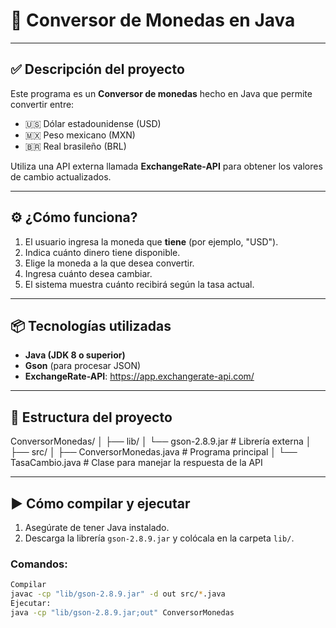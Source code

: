 # 💱 Conversor de Monedas en Java
---

## ✅ Descripción del proyecto

Este programa es un **Conversor de monedas** hecho en Java que permite convertir entre:

- 🇺🇸 Dólar estadounidense (USD)  
- 🇲🇽 Peso mexicano (MXN)  
- 🇧🇷 Real brasileño (BRL)

Utiliza una API externa llamada **ExchangeRate-API** para obtener los valores de cambio actualizados.

---

## ⚙️ ¿Cómo funciona?

1. El usuario ingresa la moneda que **tiene** (por ejemplo, "USD").
2. Indica cuánto dinero tiene disponible.
3. Elige la moneda a la que desea convertir.
4. Ingresa cuánto desea cambiar.
5. El sistema muestra cuánto recibirá según la tasa actual.

---

## 📦 Tecnologías utilizadas

- **Java (JDK 8 o superior)**
- **Gson** (para procesar JSON)
- **ExchangeRate-API**: https://app.exchangerate-api.com/

---

## 📁 Estructura del proyecto
ConversorMonedas/
│
├── lib/
│ └── gson-2.8.9.jar # Librería externa
│
├── src/
│ ├── ConversorMonedas.java # Programa principal
│ └── TasaCambio.java # Clase para manejar la respuesta de la API


---

## ▶️ Cómo compilar y ejecutar

1. Asegúrate de tener Java instalado.
2. Descarga la librería `gson-2.8.9.jar` y colócala en la carpeta `lib/`.

### Comandos:

```bash
Compilar
javac -cp "lib/gson-2.8.9.jar" -d out src/*.java
Ejecutar:
java -cp "lib/gson-2.8.9.jar;out" ConversorMonedas
